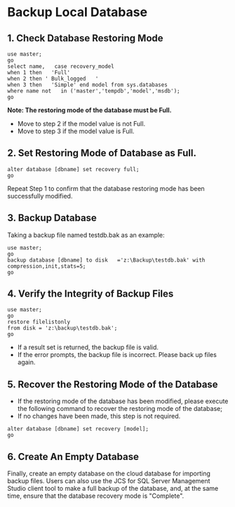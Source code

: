 # Backup Local Database

## 1. Check Database Restoring Mode
```commandline
use master;
go
select name,   case recovery_model
when 1 then   'Full'
when 2 then ' Bulk_logged   '
when 3 then   'Simple' end model from sys.databases
where name not   in ('master','tempdb','model','msdb');
go
```

**Note: The restoring mode of the database must be Full.**
- Move to step 2 if the model value is not Full.
- Move to step 3 if the model value is Full.

## 2. Set Restoring Mode of Database as Full.
```commandline
alter database [dbname] set recovery full;
go
```

Repeat Step 1 to confirm that the database restoring mode has been successfully modified.

## 3. Backup Database
Taking a backup file named testdb.bak as an example:
```commandline
use master;
go
backup database [dbname] to disk   ='z:\Backup\testdb.bak' with compression,init,stats=5;
go
```
## 4. Verify the Integrity of Backup Files
```commandline
use master;
go
restore filelistonly 
from disk = 'z:\backup\testdb.bak';
go
```
- If a result set is returned, the backup file is valid.
- If the error prompts, the backup file is incorrect. Please back up files again.



## 5. Recover the Restoring Mode of the Database
- If the restoring mode of the database has been modified, please execute the following command to recover the restoring mode of the database;
- If no changes have been made, this step is not required.
```commandline
alter database [dbname] set recovery [model];
go
```


## 6. Create An Empty Database
Finally, create an empty database on the cloud database for importing backup files.
Users can also use the JCS for SQL Server Management Studio client tool to make a full backup of the database, and, at the same time, ensure that the database recovery mode is "Complete".
